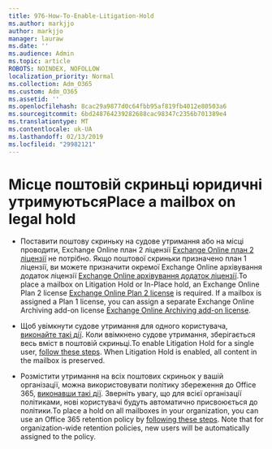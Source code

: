 ```yaml
---
title: 976-How-To-Enable-Litigation-Hold
ms.author: markjjo
author: markjjo
manager: lauraw
ms.date: ''
ms.audience: Admin
ms.topic: article
ROBOTS: NOINDEX, NOFOLLOW
localization_priority: Normal
ms.collection: Adm_O365
ms.custom: Adm_O365
ms.assetid: ''
ms.openlocfilehash: 8cac29a9877d0c64fbb95af819fb4012e80503a6
ms.sourcegitcommit: 6bd248764239282688cac98347c2356b701389e4
ms.translationtype: MT
ms.contentlocale: uk-UA
ms.lasthandoff: 02/13/2019
ms.locfileid: "29982121"
---
```

# <a name="place-a-mailbox-on-legal-hold"></a><span data-ttu-id="987d4-102">Місце поштовій скриньці юридичні утримуються</span><span class="sxs-lookup"><span data-stu-id="987d4-102">Place a mailbox on legal hold</span></span>

- <span data-ttu-id="987d4-p101">Поставити поштову скриньку на судове утримання або на місці проводити, Exchange Online план 2 ліцензії [Exchange Online план 2 ліцензії](https://docs.microsoft.com/office365/servicedescriptions/office-365-platform-service-description/office-365-plan-options) не потрібно. Якщо поштової скриньки призначено план 1 ліцензії, ви можете призначити окремої Exchange Online архівування додаток ліцензії [Exchange Online архівування додаток ліцензії](https://docs.microsoft.com/office365/servicedescriptions/exchange-online-archiving-service-description).</span><span class="sxs-lookup"><span data-stu-id="987d4-p101">To place a mailbox on Litigation Hold or In-Place hold, an Exchange Online Plan 2 license [Exchange Online Plan 2 license](https://docs.microsoft.com/office365/servicedescriptions/office-365-platform-service-description/office-365-plan-options) is required. If a mailbox is assigned a Plan 1 license, you can assign a separate Exchange Online Archiving add-on license [Exchange Online Archiving add-on license](https://docs.microsoft.com/office365/servicedescriptions/exchange-online-archiving-service-description).</span></span>

- <span data-ttu-id="987d4-p102">Щоб увімкнути судове утримання для одного користувача, [виконайте такі дії](https://docs.microsoft.com/office365/SecurityCompliance/place-a-mailbox-on-litigation-hold). Коли ввімкнено судове утримання, зберігається весь вміст в поштовій скриньці.</span><span class="sxs-lookup"><span data-stu-id="987d4-p102">To enable Litigation Hold for a single user, [follow these steps](https://docs.microsoft.com/office365/SecurityCompliance/place-a-mailbox-on-litigation-hold). When Litigation Hold is enabled, all content in the mailbox is preserved.</span></span>

- <span data-ttu-id="987d4-p103">Розмістити утримання на всіх поштових скриньок у вашій організації, можна використовувати політику збереження до Office 365, [виконавши такі дії](https://docs.microsoft.com/office365/securitycompliance/retention-policies#applying-a-retention-policy-to-an-entire-organization-or-specific-locations). Зверніть увагу, що для всієї організації політиками, нові користувачі будуть автоматично присвоюється до політики.</span><span class="sxs-lookup"><span data-stu-id="987d4-p103">To place a hold on all mailboxes in your organization, you can use an Office 365 retention policy by  [following these steps](https://docs.microsoft.com/office365/securitycompliance/retention-policies#applying-a-retention-policy-to-an-entire-organization-or-specific-locations). Note that for organization-wide retention policies, new users will be automatically assigned to the policy.</span></span>

